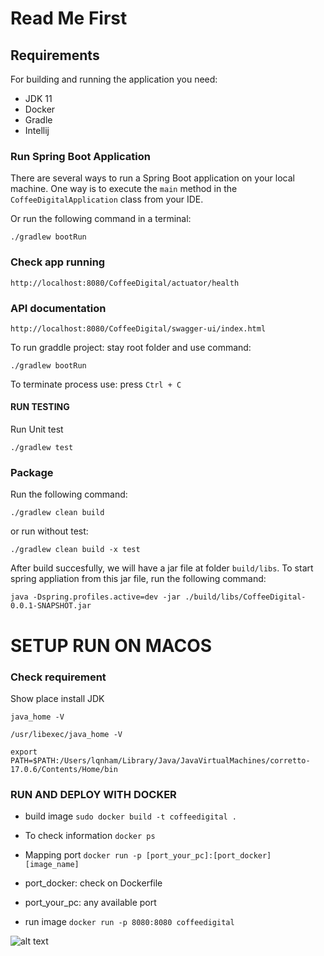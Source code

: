 # Read Me First
## Requirements

For building and running the application you need:
- JDK 11
- Docker
- Gradle
- Intellij

### Run Spring Boot Application

There are several ways to run a Spring Boot application on your local machine.
One way is to execute the `main` method in the `CoffeeDigitalApplication` class from your IDE.

Or run the following command in a terminal:

```shell
./gradlew bootRun
```

### Check app running

```shell
http://localhost:8080/CoffeeDigital/actuator/health
```

### API documentation

```shell
http://localhost:8080/CoffeeDigital/swagger-ui/index.html
```

To run graddle project: stay root folder and use command: 
```shell
./gradlew bootRun
```
To terminate process use: press `Ctrl + C`

#### RUN TESTING
Run Unit test
```shell
./gradlew test
```

### Package

Run the following command:

```shell
./gradlew clean build
```

or run without test:

```shell
./gradlew clean build -x test
```

After build succesfully, we will have a jar file at folder `build/libs`.
To start spring appliation from this jar file, run the following command:

```shell
java -Dspring.profiles.active=dev -jar ./build/libs/CoffeeDigital-0.0.1-SNAPSHOT.jar
```

# SETUP RUN ON MACOS

### Check requirement

Show place install JDK

```shell
java_home -V

/usr/libexec/java_home -V
```

```shell
export PATH=$PATH:/Users/lqnham/Library/Java/JavaVirtualMachines/corretto-17.0.6/Contents/Home/bin
```

### RUN AND DEPLOY WITH DOCKER

- build image ```sudo docker build -t coffeedigital .```

- To check information
  ```docker ps```

- Mapping port
  ```docker run -p [port_your_pc]:[port_docker] [image_name]```

- port_docker: check on Dockerfile
- port_your_pc: any available port


- run image
  ```docker run -p 8080:8080 coffeedigital```

![alt text](version_1.png)